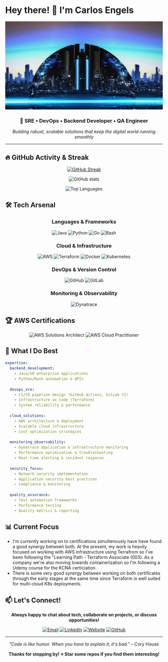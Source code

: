 # Hey there! 👋 I'm Carlos Engels

<div align="center">
  
![Backend Developer](https://github.com/carlosengels/carlosengels/blob/main/background_landscape.png)

### 🚀 SRE • DevOps • Backend Developer • QA Engineer

*Building robust, scalable solutions that keep the digital world running smoothly*

---

</div>

## 🔥 GitHub Activity & Streak

<div align="center">
  
[![GitHub Streak](https://github-readme-streak-stats.herokuapp.com/?user=carlosengels)](https://git.io/streak-stats)

![GitHub stats](https://github-readme-stats.vercel.app/api?username=carlosengels&show_icons=true&theme=dark&hide_border=true&bg_color=0D1117&title_color=e05397&icon_color=e05397)

![Top Languages](https://github-readme-stats.vercel.app/api/top-langs/?username=carlosengels&layout=compact&theme=dark&hide_border=true&bg_color=0D1117&title_color=e05397)

</div>

## 🛠️ Tech Arsenal

<div align="center">

### Languages & Frameworks
![Java](https://img.shields.io/badge/Java-ED8B00?style=for-the-badge&logo=java&logoColor=white)
![Python](https://img.shields.io/badge/Python-3776AB?style=for-the-badge&logo=python&logoColor=white)
![Go](https://img.shields.io/badge/Go-00ADD8?style=for-the-badge&logo=go&logoColor=white)
![Bash](https://img.shields.io/badge/Bash-4EAA25?style=for-the-badge&logo=gnu-bash&logoColor=white)

### Cloud & Infrastructure
![AWS](https://img.shields.io/badge/Amazon_AWS-232F3E?style=for-the-badge&logo=amazon-aws&logoColor=white)
![Terraform](https://img.shields.io/badge/Terraform-623CE4?style=for-the-badge&logo=terraform&logoColor=white)
![Docker](https://img.shields.io/badge/Docker-2496ED?style=for-the-badge&logo=docker&logoColor=white)
![Kubernetes](https://img.shields.io/badge/Kubernetes-326CE5?style=for-the-badge&logo=kubernetes&logoColor=white)

### DevOps & Version Control
![GitHub](https://img.shields.io/badge/GitHub-181717?style=for-the-badge&logo=github&logoColor=white)
![GitLab](https://img.shields.io/badge/GitLab-FCA326?style=for-the-badge&logo=gitlab&logoColor=white)

### Monitoring & Observability
![Dynatrace](https://img.shields.io/badge/Dynatrace-1496FF?style=for-the-badge&logo=dynatrace&logoColor=white)

</div>

## 🏆 AWS Certifications

<div align="center">

![AWS Solutions Architect](https://img.shields.io/badge/AWS-Solutions%20Architect%20Associate-FF9900?style=for-the-badge&logo=amazon-aws&logoColor=white)
![AWS Cloud Practitioner](https://img.shields.io/badge/AWS-Cloud%20Practitioner-FF9900?style=for-the-badge&logo=amazon-aws&logoColor=white)

</div>

## 💼 What I Do Best

```yaml
expertise:
  backend_development:
    - Java/GO enterprise applications
    - Python/Bash automation & APIs
  
  devops_sre:
    - CI/CD pipeline design (GitHub Actions, GitLab CI)
    - Infrastructure as Code (Terraform)
    - System reliability & performance
  
  cloud_solutions:
    - AWS architecture & deployment
    - Scalable cloud infrastructure
    - Cost optimization strategies
  
  monitoring_observability:
    - Dynatrace application & infrastructure monitoring
    - Performance optimization & troubleshooting
    - Real-time alerting & incident response
  
  security_focus:
    - Network security implementation
    - Application security best practices
    - Compliance & monitoring
  
  quality_assurance:
    - Test automation frameworks
    - Performance testing
    - Quality metrics & reporting
```

## 📊 Current Focus

- I'm currently working on to certifications simultenously have have found a good synergy between both. At the present, my work is heavily focused on working with AWS infrastructure using Terrafrom so I've been following the "Learning Path - Terraform Associate (003). As a company we're also moving towards containerization so I'm following a Udemy course for the KCNA certiciation.
- There is some very good synergy between working on both certificates through the early stages at the same time since Terraform is well suited for multi-cloud K8s deployments.

## 📫 Let's Connect!

<div align="center">

**Always happy to chat about tech, collaborate on projects, or discuss opportunities!**

[![Email](https://img.shields.io/badge/Email-hello@carlosengels.com-red?style=for-the-badge&logo=gmail&logoColor=white)](mailto:hello@carlosengels.com)
[![LinkedIn](https://img.shields.io/badge/LinkedIn-Connect-blue?style=for-the-badge&logo=linkedin&logoColor=white)](https://www.linkedin.com/in/cloud-solutions-carlos/)
[![Website](https://img.shields.io/badge/Website-carlosengels.com-green?style=for-the-badge&logo=safari&logoColor=white)](https://www.carlosengels.com)
[![GitHub](https://img.shields.io/badge/GitHub-Follow-black?style=for-the-badge&logo=github&logoColor=white)](https://github.com/carlosengels)

</div>

---

<div align="center">
  
*"Code is like humor. When you have to explain it, it's bad."* – Cory House

**Thanks for stopping by! ⭐ Star some repos if you find them interesting!**

</div>
